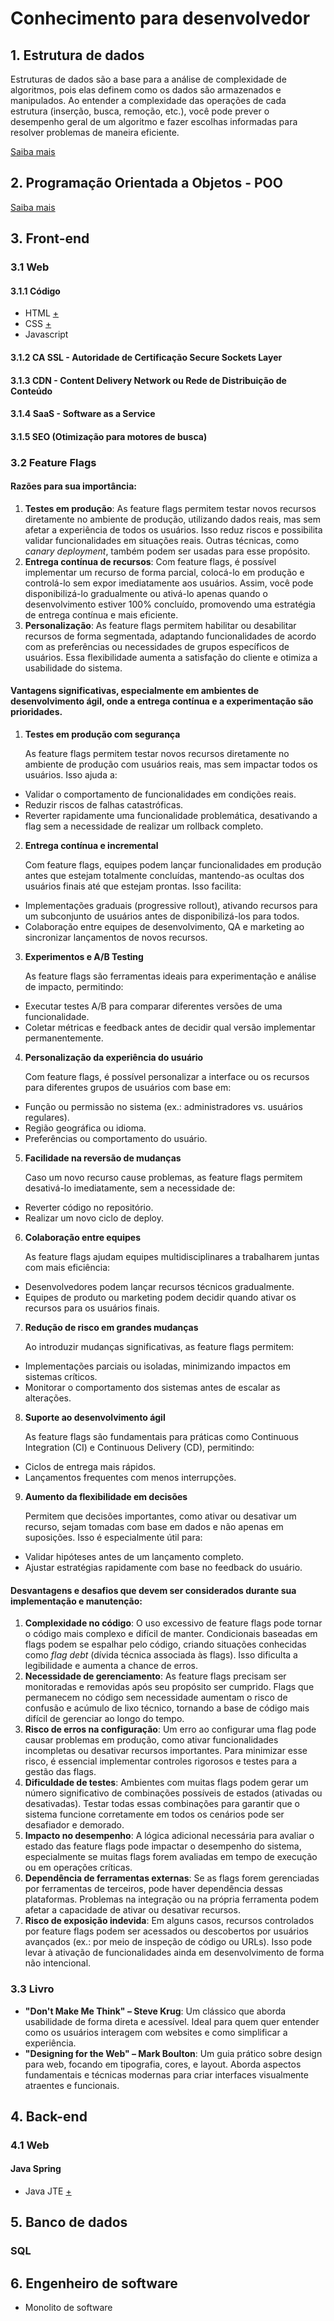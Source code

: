 # Conhecimento para desenvolvedor

## 1. Estrutura de dados
Estruturas de dados são a base para a análise de complexidade de algoritmos, pois elas definem como os dados são armazenados e manipulados. Ao entender a complexidade das operações de cada estrutura (inserção, busca, remoção, etc.), você pode prever o desempenho geral de um algoritmo e fazer escolhas informadas para resolver problemas de maneira eficiente.

[Saiba mais](https://github.com/JandersonMota/estrutura-de-dados)

## 2. Programação Orientada a Objetos - POO
[Saiba mais](https://github.com/JandersonMota/programacao-orientada-objetos)

## 3. Front-end
### 3.1 Web
#### 3.1.1 Código
- HTML [+](https://github.com/JandersonMota/ifba-oficina-html_css)
- CSS [+](https://github.com/JandersonMota/ifba-oficina-html_css)
- Javascript

#### 3.1.2 CA SSL - Autoridade de Certificação Secure Sockets Layer
#### 3.1.3 CDN - Content Delivery Network ou Rede de Distribuição de Conteúdo
#### 3.1.4 SaaS - Software as a Service
#### 3.1.5 SEO (Otimização para motores de busca)

### 3.2 Feature Flags
#### Razões para sua importância:

1. **Testes em produção**: As feature flags permitem testar novos recursos diretamente no ambiente de produção, utilizando dados reais, mas sem afetar a experiência de todos os usuários. Isso reduz riscos e possibilita validar funcionalidades em situações reais. Outras técnicas, como *canary deployment*, também podem ser usadas para esse propósito.
2. **Entrega contínua de recursos**: Com feature flags, é possível implementar um recurso de forma parcial, colocá-lo em produção e controlá-lo sem expor imediatamente aos usuários. Assim, você pode disponibilizá-lo gradualmente ou ativá-lo apenas quando o desenvolvimento estiver 100% concluído, promovendo uma estratégia de entrega contínua e mais eficiente.
3. **Personalização**: As feature flags permitem habilitar ou desabilitar recursos de forma segmentada, adaptando funcionalidades de acordo com as preferências ou necessidades de grupos específicos de usuários. Essa flexibilidade aumenta a satisfação do cliente e otimiza a usabilidade do sistema.

#### Vantagens significativas, especialmente em ambientes de desenvolvimento ágil, onde a entrega contínua e a experimentação são prioridades.

1. **Testes em produção com segurança**

   As feature flags permitem testar novos recursos diretamente no ambiente de produção com usuários reais, mas sem impactar todos os usuários. Isso ajuda a:
- Validar o comportamento de funcionalidades em condições reais.
- Reduzir riscos de falhas catastróficas.
- Reverter rapidamente uma funcionalidade problemática, desativando a flag sem a necessidade de realizar um rollback completo.

2. **Entrega contínua e incremental**

   Com feature flags, equipes podem lançar funcionalidades em produção antes que estejam totalmente concluídas, mantendo-as ocultas dos usuários finais até que estejam prontas. Isso facilita:
- Implementações graduais (progressive rollout), ativando recursos para um subconjunto de usuários antes de disponibilizá-los para todos.
- Colaboração entre equipes de desenvolvimento, QA e marketing ao sincronizar lançamentos de novos recursos.

3. **Experimentos e A/B Testing**

   As feature flags são ferramentas ideais para experimentação e análise de impacto, permitindo:
- Executar testes A/B para comparar diferentes versões de uma funcionalidade.
- Coletar métricas e feedback antes de decidir qual versão implementar permanentemente.

4. **Personalização da experiência do usuário**

   Com feature flags, é possível personalizar a interface ou os recursos para diferentes grupos de usuários com base em:
- Função ou permissão no sistema (ex.: administradores vs. usuários regulares).
- Região geográfica ou idioma.
- Preferências ou comportamento do usuário.

5. **Facilidade na reversão de mudanças**

   Caso um novo recurso cause problemas, as feature flags permitem desativá-lo imediatamente, sem a necessidade de:
- Reverter código no repositório.
- Realizar um novo ciclo de deploy.

6. **Colaboração entre equipes**

   As feature flags ajudam equipes multidisciplinares a trabalharem juntas com mais eficiência:
- Desenvolvedores podem lançar recursos técnicos gradualmente.
- Equipes de produto ou marketing podem decidir quando ativar os recursos para os usuários finais.

7. **Redução de risco em grandes mudanças**

   Ao introduzir mudanças significativas, as feature flags permitem:
- Implementações parciais ou isoladas, minimizando impactos em sistemas críticos.
- Monitorar o comportamento dos sistemas antes de escalar as alterações.

8. **Suporte ao desenvolvimento ágil**

   As feature flags são fundamentais para práticas como Continuous Integration (CI) e Continuous Delivery (CD), permitindo:
- Ciclos de entrega mais rápidos.
- Lançamentos frequentes com menos interrupções.

9. **Aumento da flexibilidade em decisões**

   Permitem que decisões importantes, como ativar ou desativar um recurso, sejam tomadas com base em dados e não apenas em suposições. Isso é especialmente útil para:
- Validar hipóteses antes de um lançamento completo.
- Ajustar estratégias rapidamente com base no feedback do usuário.

#### Desvantagens e desafios que devem ser considerados durante sua implementação e manutenção:

1. **Complexidade no código**:
O uso excessivo de feature flags pode tornar o código mais complexo e difícil de manter. Condicionais baseadas em flags podem se espalhar pelo código, criando situações conhecidas como *flag debt* (dívida técnica associada às flags). Isso dificulta a legibilidade e aumenta a chance de erros.
2. **Necessidade de gerenciamento**:
As feature flags precisam ser monitoradas e removidas após seu propósito ser cumprido. Flags que permanecem no código sem necessidade aumentam o risco de confusão e acúmulo de lixo técnico, tornando a base de código mais difícil de gerenciar ao longo do tempo.
3. **Risco de erros na configuração**:
Um erro ao configurar uma flag pode causar problemas em produção, como ativar funcionalidades incompletas ou desativar recursos importantes. Para minimizar esse risco, é essencial implementar controles rigorosos e testes para a gestão das flags.
4. **Dificuldade de testes**:
Ambientes com muitas flags podem gerar um número significativo de combinações possíveis de estados (ativadas ou desativadas). Testar todas essas combinações para garantir que o sistema funcione corretamente em todos os cenários pode ser desafiador e demorado.
5. **Impacto no desempenho**:
A lógica adicional necessária para avaliar o estado das feature flags pode impactar o desempenho do sistema, especialmente se muitas flags forem avaliadas em tempo de execução ou em operações críticas.
6. **Dependência de ferramentas externas**:
Se as flags forem gerenciadas por ferramentas de terceiros, pode haver dependência dessas plataformas. Problemas na integração ou na própria ferramenta podem afetar a capacidade de ativar ou desativar recursos.
7. **Risco de exposição indevida**:
Em alguns casos, recursos controlados por feature flags podem ser acessados ou descobertos por usuários avançados (ex.: por meio de inspeção de código ou URLs). Isso pode levar à ativação de funcionalidades ainda em desenvolvimento de forma não intencional.

### 3.3 Livro
- **"Don't Make Me Think" – Steve Krug**:
  Um clássico que aborda usabilidade de forma direta e acessível. Ideal para quem quer entender como os usuários interagem com websites e como simplificar a experiência.
- **"Designing for the Web" – Mark Boulton**:
  Um guia prático sobre design para web, focando em tipografia, cores, e layout. Aborda aspectos fundamentais e técnicas modernas para criar interfaces visualmente atraentes e funcionais.


## 4. Back-end
### 4.1 Web
#### Java Spring
- Java JTE [+](https://foojay.io/today/spring-boot-java-template-engine-jte/)

## 5. Banco de dados
### SQL

## 6. Engenheiro de software
- Monolito de software
